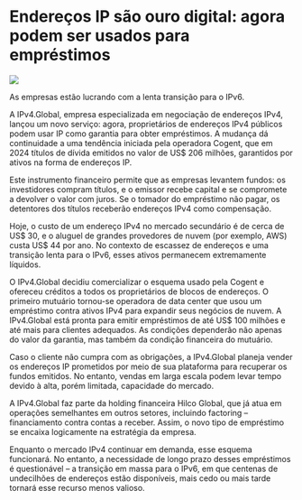 # Endereços IP são ouro digital: agora podem ser usados ​​para empréstimos

![](https://www.securitylab.ru/upload/iblock/ebb/cn97hd9di510g2runck0bervstajuez8.jpg)

As empresas estão lucrando com a lenta transição para o IPv6.

A IPv4.Global, empresa especializada em negociação de endereços IPv4, lançou um novo serviço: agora, proprietários de endereços IPv4 públicos podem usar IP como garantia para obter empréstimos. A mudança dá continuidade a uma tendência iniciada pela operadora Cogent, que em 2024 títulos de dívida emitidos no valor de US$ 206 milhões, garantidos por ativos na forma de endereços IP.

Este instrumento financeiro permite que as empresas levantem fundos: os investidores compram títulos, e o emissor recebe capital e se compromete a devolver o valor com juros. Se o tomador do empréstimo não pagar, os detentores dos títulos receberão endereços IPv4 como compensação.

Hoje, o custo de um endereço IPv4 no mercado secundário é de cerca de US$ 30, e o aluguel de grandes provedores de nuvem (por exemplo, AWS) custa US$ 44 por ano. No contexto de escassez de endereços e uma transição lenta para o IPv6, esses ativos permanecem extremamente líquidos.

O IPv4.Global decidiu comercializar o esquema usado pela Cogent e ofereceu créditos a todos os proprietários de blocos de endereços. O primeiro mutuário tornou-se operadora de data center que usou um empréstimo contra ativos IPv4 para expandir seus negócios de nuvem. A IPv4.Global está pronta para emitir empréstimos de até US$ 100 milhões e até mais para clientes adequados. As condições dependerão não apenas do valor da garantia, mas também da condição financeira do mutuário.

Caso o cliente não cumpra com as obrigações, a IPv4.Global planeja vender os endereços IP prometidos por meio de sua plataforma para recuperar os fundos emitidos. No entanto, vendas em larga escala podem levar tempo devido à alta, porém limitada, capacidade do mercado.

A IPv4.Global faz parte da holding financeira Hilco Global, que já atua em operações semelhantes em outros setores, incluindo factoring – financiamento contra contas a receber. Assim, o novo tipo de empréstimo se encaixa logicamente na estratégia da empresa.

Enquanto o mercado IPv4 continuar em demanda, esse esquema funcionará. No entanto, a necessidade de longo prazo desses empréstimos é questionável – a transição em massa para o IPv6, em que centenas de undecilhões de endereços estão disponíveis, mais cedo ou mais tarde tornará esse recurso menos valioso.
